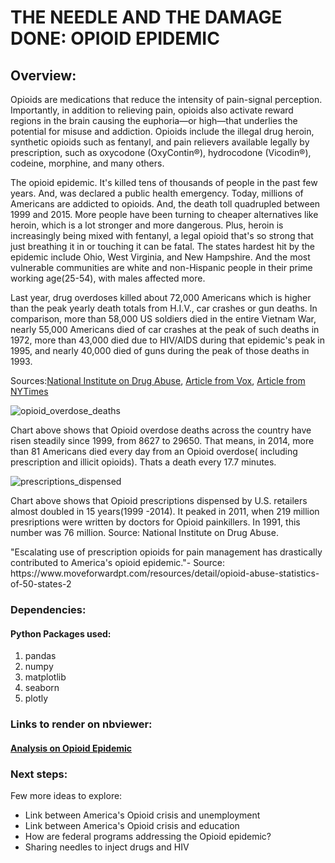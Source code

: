 # THE NEEDLE AND THE DAMAGE DONE: OPIOID EPIDEMIC

## Overview:
<p>Opioids are medications that reduce the intensity of pain-signal perception. Importantly, in addition to relieving pain, opioids also activate reward regions in the brain causing the euphoria—or high—that underlies the potential for misuse and addiction. Opioids include the illegal drug heroin, synthetic opioids such as fentanyl, and pain relievers available legally by prescription, such as oxycodone (OxyContin®), hydrocodone (Vicodin®), codeine, morphine, and many others.</p>

<p>The opioid epidemic. It's killed tens of thousands of people in the past few years. And, was declared a public health emergency. Today, millions of Americans are addicted to opioids. And, the death toll quadrupled between 1999 and 2015. More people have been turning to cheaper alternatives like heroin, which is a lot stronger and more dangerous. Plus, heroin is increasingly being mixed with fentanyl, a legal opioid that's so strong that just breathing it in or touching it can be fatal. The states hardest hit by the epidemic include Ohio, West Virginia, and New Hampshire. And the most vulnerable communities are white and non-Hispanic people in their prime working age(25-54), with males affected more.</p>

<p>Last year, drug overdoses killed about 72,000 Americans which is higher than the peak yearly death totals from H.I.V., car crashes or gun deaths. In comparison, more than 58,000 US soldiers died in the entire Vietnam War, nearly 55,000 Americans died of car crashes at the peak of such deaths in 1972, more than 43,000 died due to HIV/AIDS during that epidemic's peak in 1995, and nearly 40,000 died of guns during the peak of those deaths in 1993.</p>
<p>Sources:<a href="https://www.drugabuse.gov/related-topics/trends-statistics/overdose-death-rates">National Institute on Drug Abuse</a>, <a href="https://www.vox.com/science-and-health/2017/3/23/14987892/opioid-heroin-epidemic-charts">Article from Vox</a>, <a href="https://www.nytimes.com/2018/08/15/upshot/opioids-overdose-deaths-rising-fentanyl.html"> Article from NYTimes</a>

![opioid_overdose_deaths](https://user-images.githubusercontent.com/31700068/44609431-6c6b8780-a7ac-11e8-83a5-b11f035fa901.png)
<p>Chart above shows that Opioid overdose deaths across the country have risen steadily since 1999, from 8627 to 29650. That means, in 2014, more than 81 Americans died every day from an Opioid overdose( including prescription and illicit opioids). Thats a death every 17.7 minutes. </p>

![prescriptions_dispensed](https://user-images.githubusercontent.com/31700068/44609478-a0df4380-a7ac-11e8-8a86-076ca3cac12e.png)
<p>Chart above shows that Opioid prescriptions dispensed by U.S. retailers almost doubled in 15 years(1999 -2014). It peaked in 2011, when 219 million presriptions were written by doctors for Opioid painkillers. In 1991, this number was 76 million. Source: National Institute on Drug Abuse.</p> </font>
<p>"Escalating use of prescription opioids for pain management has drastically contributed to America's opioid epidemic."- Source: https://www.moveforwardpt.com/resources/detail/opioid-abuse-statistics-of-50-states-2</p>


### Dependencies:

#### Python Packages used:
<ol>
	<li>pandas</li>
	<li>numpy</li>
	<li>matplotlib</li>
	<li>seaborn</li>	
	<li>plotly</li>
</ol>

### Links to render on nbviewer:
#### <a href="">Analysis on Opioid Epidemic</a>

### Next steps:
<p> Few more ideas to explore: 
<ul><li> Link between America's Opioid crisis and unemployment</li>
    <li> Link between America's Opioid crisis and education</li>
    <li> How are federal programs addressing the Opioid epidemic?</li>
    <li> Sharing needles to inject drugs and HIV </li></ul>	
</p>

